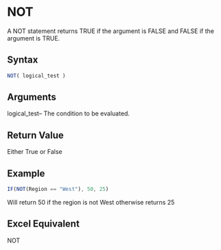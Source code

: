 # NOT

A NOT statement returns TRUE if the argument is FALSE and FALSE if the argument is TRUE.

## Syntax

```javascript
NOT( logical_test )
```

## Arguments

logical\_test– The  condition to be evaluated.&#x20;

## **Return Value**

Either True or False

## **Example**

```javascript
IF(NOT(Region == "West"), 50, 25)
```

Will return 50 if the region is not West otherwise returns 25

## **Excel Equivalent**

NOT
